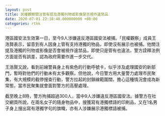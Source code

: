 ```yaml
---
layout: post
title: 民權觀察關注管有提及港獨刊物或影像是否視作違禁品
date: 2020-07-01 22:18:48.000000000 +08:00
categories: rthk
---
```


港區國安法生效第一日，至今9人涉嫌違反港區國安法被捕。「民權觀察」成員王浩賢表示，留意到有人因身上管有支持港獨的物品，即使沒有展示也被捕。他關注提及港獨的刊物或影像是否會被視作違禁品，即使只是管有也違法，警方詮釋法例方面是否有誤差，認為政府需要作進一步交代。

王浩賢又說，看到前線警員身上有紫色的行動呼號卡，似乎涉及處理國安的新部門，暫時對他們的行動未有太多觀察。但他說，今日警方用大量警力處理市民聚集，有大規模的截停搜查行動，警方拉起的封鎖線範圍闊，擔心這種情況會成為新常態，當市民聚集就會面對警方的高壓處理。

截至晚上8時，警方拘捕超過300人，當中9人涉嫌違反港區國安法。據警方在社交網頁所說，在兩名女子的隨身物品中，搜獲寫有港獨標語的印刷品，又在1名男子身上搜出寫有港獨字句的旗幟，亦有人涉嫌展示港獨標語被捕。
